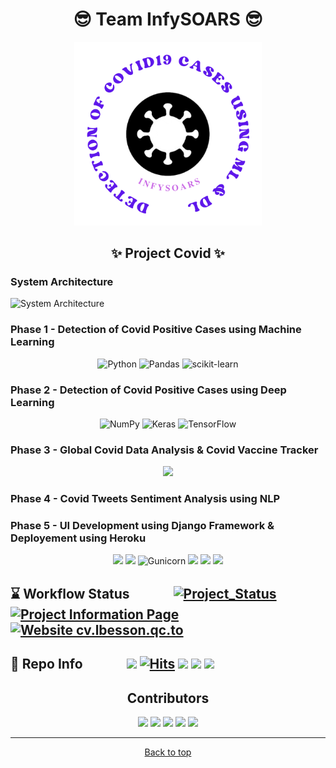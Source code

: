 <p id="#top"></p>

<h1 align="center">😎 Team InfySOARS 😎</h1>

<p align="center">
      <img width="300" src="https://raw.githubusercontent.com/Atharv-Chaudhari/Project-Covid/main/static/images/risklogo.png">
</p>

<h2 align="center">✨ Project Covid ✨</h2>
<h3 align="left">System Architecture</h3>

![System Architecture](https://user-images.githubusercontent.com/61587515/165577978-df90f809-f638-4e38-a472-1eeedbe44656.png)

### Phase 1 - Detection of Covid Positive Cases using Machine Learning 

<div align="center">

![Python](https://img.shields.io/badge/python-3670A0?style=for-the-badge&logo=python&logoColor=ffdd54)
![Pandas](https://img.shields.io/badge/pandas-%23150458.svg?style=for-the-badge&logo=pandas&logoColor=white)
![scikit-learn](https://img.shields.io/badge/scikit--learn-%23F7931E.svg?style=for-the-badge&logo=scikit-learn&logoColor=white)
      
</div>

### Phase 2 - Detection of Covid Positive Cases using Deep Learning 

<div align="center">
      
![NumPy](https://img.shields.io/badge/numpy-%23013243.svg?style=for-the-badge&logo=numpy&logoColor=white)
![Keras](https://img.shields.io/badge/Keras-%23D00000.svg?style=for-the-badge&logo=Keras&logoColor=white)
![TensorFlow](https://img.shields.io/badge/TensorFlow-%23FF6F00.svg?style=for-the-badge&logo=TensorFlow&logoColor=white)
      
</div>

### Phase 3 - Global Covid Data Analysis & Covid Vaccine Tracker  

<div align="center">
      
![](https://img.shields.io/badge/Tableau-E97627?style=for-the-badge&logo=Tableau&logoColor=white)
      
</div>

### Phase 4 - Covid Tweets Sentiment Analysis using NLP

### Phase 5 - UI Development using Django Framework & Deployement using Heroku

<div align="center">
      
![](https://img.shields.io/badge/Visual_Studio_Code-0078D4?style=for-the-badge&logo=visual%20studio%20code&logoColor=white)
![](https://img.shields.io/badge/Django-092E20?style=for-the-badge&logo=django&logoColor=green)
![Gunicorn](https://img.shields.io/badge/gunicorn-%298729.svg?style=for-the-badge&logo=gunicorn&logoColor=white)
![](https://img.shields.io/badge/HTML5-E34F26?style=for-the-badge&logo=html5&logoColor=white)
![](https://img.shields.io/badge/CSS3-1572B6?style=for-the-badge&logo=css3&logoColor=white)
![](https://img.shields.io/badge/JavaScript-323330?style=for-the-badge&logo=javascript&logoColor=F7DF1E)

</div>      

## ⌛ Workflow Status <img src="https://raw.githubusercontent.com/Atharv-Chaudhari/Project-Covid-NLP/main/Project%20Covid%20Images/arrow.gif" width="60" height="15" /> [![Project_Status](https://github.com/Atharv-Chaudhari/Project-Covid/actions/workflows/django.yml/badge.svg)](https://github.com/Atharv-Chaudhari/Project-Covid/actions/workflows/django.yml) [![Project Information Page](https://github.com/Atharv-Chaudhari/Project-Covid/actions/workflows/pages/pages-build-deployment/badge.svg)](https://github.com/Atharv-Chaudhari/Project-Covid/actions/workflows/pages/pages-build-deployment) [![Website cv.lbesson.qc.to](https://img.shields.io/website-up-down-green-red/https/atharv-chaudhari.github.io/Project-Covid/)](https://infysoars-project-covid.herokuapp.com) 

## 🧿 Repo Info <img src="https://raw.githubusercontent.com/Atharv-Chaudhari/Project-Covid-NLP/main/Project%20Covid%20Images/arrow.gif" width="60" height="15" /> ![](https://img.shields.io/github/contributors/Atharv-Chaudhari/Project-Covid) [![Hits](https://hits.seeyoufarm.com/api/count/incr/badge.svg?url=https%3A%2F%2Fgithub.com%2FAtharv-Chaudhari%2FProject-Covid&count_bg=%2371FF06&title_bg=%23555555&icon=&icon_color=%23E7E7E7&title=Total+Views&edge_flat=false)](https://hits.seeyoufarm.com) ![](https://img.shields.io/github/forks/Atharv-Chaudhari/Project-Covid) ![](https://img.shields.io/github/stars/Atharv-Chaudhari/Project-Covid) ![](https://img.shields.io/github/last-commit/Atharv-Chaudhari/Project-Covid)


<h2 align="center">Contributors</h2>

<div align="center">

[![](https://img.shields.io/badge/Siddharth_Kulkarni-purple?style=for-the-badge)](https://www.linkedin.com/in/siddharth-kulkarni-0296a01aa/)
[![](https://img.shields.io/badge/Omkar_Patil-orange?style=for-the-badge)](https://www.linkedin.com/in/omkar-patil-14b4581ab/)
[![](https://img.shields.io/badge/Rutuja_Vaidya-purple?style=for-the-badge)](https://www.linkedin.com/in/rutuja-vaidya-97b5781ab/)
[![](https://img.shields.io/badge/Sana_Shaikh-orange?style=for-the-badge)](https://www.linkedin.com/in/sana-shaikh-b30136176/)
[![](https://img.shields.io/badge/Atharv_Chaudhari-purple?style=for-the-badge)](https://www.linkedin.com/in/Atharv-Chaudhari/)

</div>
 
 ---
 
<div align="center">
      <a href="#top">Back to top</a>
</div>
